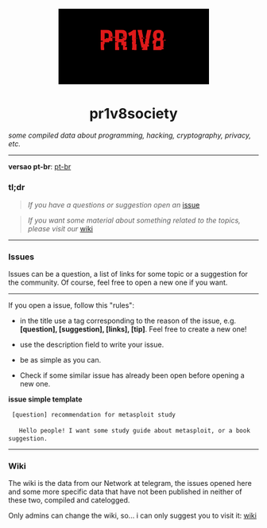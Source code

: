 <p align="center">
  <img width="303" src="https://raw.githubusercontent.com/0xpr1v8/pr1v8society/master/images/logo.png">
</p>
<h1 align="center">pr1v8society</h1>

_some compiled data about programming, hacking, cryptography, privacy, etc._

----

**versao pt-br**: [pt-br](https://github.com/0xpr1v8/pr1v8society/blob/master/readme.ptbr.md)


### tl;dr

  > *If you have a questions or suggestion open an* [issue](https://github.com/0xpr1v8/pr1v8society/issues)
 
  > *If you want some material about something related to the topics, please visit our* [wiki](https://github.com/0xpr1v8/pr1v8society/wiki)

----

### Issues

  Issues can be a question, a list of links for some topic or a suggestion for the community. Of course, feel free to open a new one if you want.

---


  If you open a issue, follow this "rules":

  * in the title use a tag corresponding to the reason of the issue, e.g. **[question], [suggestion], [links], [tip]**. Feel free to create a new one!

  * use the description field to write your issue.
  
  * be as simple as you can.
  
  * Check if some similar issue has already been open before opening a new one.


 **issue simple template**
 
     [question] recommendation for metasploit study
   
       Hello people! I want some study guide about metasploit, or a book suggestion.
 
 
 ----
 
 ### Wiki
 
   The wiki is the data from our Network at telegram, the issues opened here and some more specific data that have not been published in neither of these two, compiled and catelogged.


   Only admins can change the wiki, so... i can only suggest you to visit it: [wiki](https://github.com/0xpr1v8/pr1v8society/wiki)
